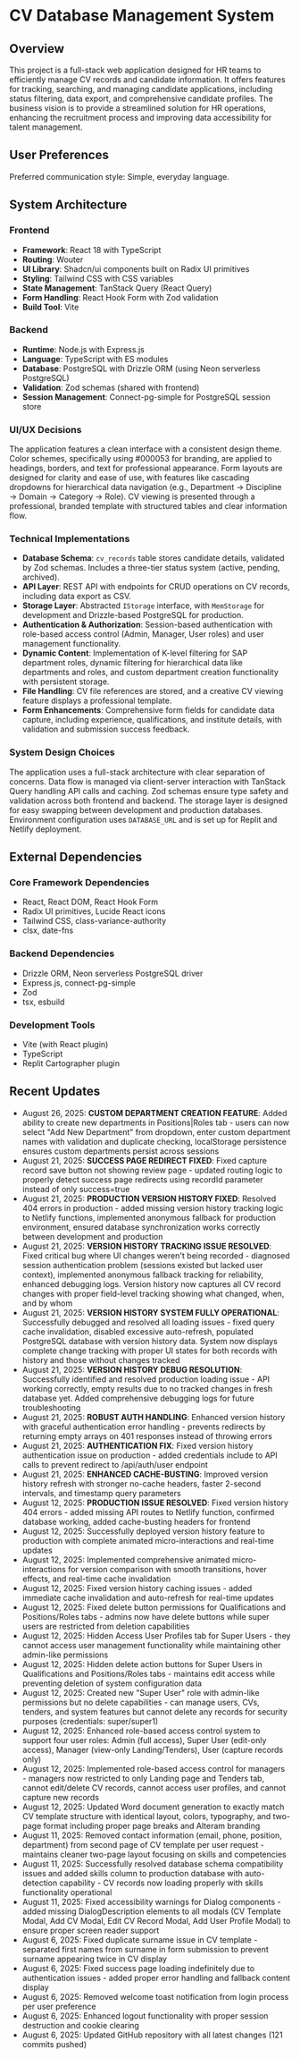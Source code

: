 # CV Database Management System

## Overview
This project is a full-stack web application designed for HR teams to efficiently manage CV records and candidate information. It offers features for tracking, searching, and managing candidate applications, including status filtering, data export, and comprehensive candidate profiles. The business vision is to provide a streamlined solution for HR operations, enhancing the recruitment process and improving data accessibility for talent management.

## User Preferences
Preferred communication style: Simple, everyday language.

## System Architecture

### Frontend
- **Framework**: React 18 with TypeScript
- **Routing**: Wouter
- **UI Library**: Shadcn/ui components built on Radix UI primitives
- **Styling**: Tailwind CSS with CSS variables
- **State Management**: TanStack Query (React Query)
- **Form Handling**: React Hook Form with Zod validation
- **Build Tool**: Vite

### Backend
- **Runtime**: Node.js with Express.js
- **Language**: TypeScript with ES modules
- **Database**: PostgreSQL with Drizzle ORM (using Neon serverless PostgreSQL)
- **Validation**: Zod schemas (shared with frontend)
- **Session Management**: Connect-pg-simple for PostgreSQL session store

### UI/UX Decisions
The application features a clean interface with a consistent design theme. Color schemes, specifically using #000053 for branding, are applied to headings, borders, and text for professional appearance. Form layouts are designed for clarity and ease of use, with features like cascading dropdowns for hierarchical data navigation (e.g., Department → Discipline → Domain → Category → Role). CV viewing is presented through a professional, branded template with structured tables and clear information flow.

### Technical Implementations
- **Database Schema**: `cv_records` table stores candidate details, validated by Zod schemas. Includes a three-tier status system (active, pending, archived).
- **API Layer**: REST API with endpoints for CRUD operations on CV records, including data export as CSV.
- **Storage Layer**: Abstracted `IStorage` interface, with `MemStorage` for development and Drizzle-based PostgreSQL for production.
- **Authentication & Authorization**: Session-based authentication with role-based access control (Admin, Manager, User roles) and user management functionality.
- **Dynamic Content**: Implementation of K-level filtering for SAP department roles, dynamic filtering for hierarchical data like departments and roles, and custom department creation functionality with persistent storage.
- **File Handling**: CV file references are stored, and a creative CV viewing feature displays a professional template.
- **Form Enhancements**: Comprehensive form fields for candidate data capture, including experience, qualifications, and institute details, with validation and submission success feedback.

### System Design Choices
The application uses a full-stack architecture with clear separation of concerns. Data flow is managed via client-server interaction with TanStack Query handling API calls and caching. Zod schemas ensure type safety and validation across both frontend and backend. The storage layer is designed for easy swapping between development and production databases. Environment configuration uses `DATABASE_URL` and is set up for Replit and Netlify deployment.

## External Dependencies

### Core Framework Dependencies
- React, React DOM, React Hook Form
- Radix UI primitives, Lucide React icons
- Tailwind CSS, class-variance-authority
- clsx, date-fns

### Backend Dependencies
- Drizzle ORM, Neon serverless PostgreSQL driver
- Express.js, connect-pg-simple
- Zod
- tsx, esbuild

### Development Tools
- Vite (with React plugin)
- TypeScript
- Replit Cartographer plugin

## Recent Updates
- August 26, 2025: **CUSTOM DEPARTMENT CREATION FEATURE**: Added ability to create new departments in Positions|Roles tab - users can now select "Add New Department" from dropdown, enter custom department names with validation and duplicate checking, localStorage persistence ensures custom departments persist across sessions
- August 21, 2025: **SUCCESS PAGE REDIRECT FIXED**: Fixed capture record save button not showing review page - updated routing logic to properly detect success page redirects using recordId parameter instead of only success=true
- August 21, 2025: **PRODUCTION VERSION HISTORY FIXED**: Resolved 404 errors in production - added missing version history tracking logic to Netlify functions, implemented anonymous fallback for production environment, ensured database synchronization works correctly between development and production
- August 21, 2025: **VERSION HISTORY TRACKING ISSUE RESOLVED**: Fixed critical bug where UI changes weren't being recorded - diagnosed session authentication problem (sessions existed but lacked user context), implemented anonymous fallback tracking for reliability, enhanced debugging logs. Version history now captures all CV record changes with proper field-level tracking showing what changed, when, and by whom
- August 21, 2025: **VERSION HISTORY SYSTEM FULLY OPERATIONAL**: Successfully debugged and resolved all loading issues - fixed query cache invalidation, disabled excessive auto-refresh, populated PostgreSQL database with version history data. System now displays complete change tracking with proper UI states for both records with history and those without changes tracked
- August 21, 2025: **VERSION HISTORY DEBUG RESOLUTION**: Successfully identified and resolved production loading issue - API working correctly, empty results due to no tracked changes in fresh database yet. Added comprehensive debugging logs for future troubleshooting
- August 21, 2025: **ROBUST AUTH HANDLING**: Enhanced version history with graceful authentication error handling - prevents redirects by returning empty arrays on 401 responses instead of throwing errors
- August 21, 2025: **AUTHENTICATION FIX**: Fixed version history authentication issue on production - added credentials include to API calls to prevent redirect to /api/auth/user endpoint
- August 21, 2025: **ENHANCED CACHE-BUSTING**: Improved version history refresh with stronger no-cache headers, faster 2-second intervals, and timestamp query parameters
- August 12, 2025: **PRODUCTION ISSUE RESOLVED**: Fixed version history 404 errors - added missing API routes to Netlify function, confirmed database working, added cache-busting headers for frontend
- August 12, 2025: Successfully deployed version history feature to production with complete animated micro-interactions and real-time updates
- August 12, 2025: Implemented comprehensive animated micro-interactions for version comparison with smooth transitions, hover effects, and real-time cache invalidation
- August 12, 2025: Fixed version history caching issues - added immediate cache invalidation and auto-refresh for real-time updates
- August 12, 2025: Fixed delete button permissions for Qualifications and Positions/Roles tabs - admins now have delete buttons while super users are restricted from deletion capabilities
- August 12, 2025: Hidden Access User Profiles tab for Super Users - they cannot access user management functionality while maintaining other admin-like permissions
- August 12, 2025: Hidden delete action buttons for Super Users in Qualifications and Positions/Roles tabs - maintains edit access while preventing deletion of system configuration data
- August 12, 2025: Created new "Super User" role with admin-like permissions but no delete capabilities - can manage users, CVs, tenders, and system features but cannot delete any records for security purposes (credentials: super/super1)
- August 12, 2025: Enhanced role-based access control system to support four user roles: Admin (full access), Super User (edit-only access), Manager (view-only Landing/Tenders), User (capture records only)
- August 12, 2025: Implemented role-based access control for managers - managers now restricted to only Landing page and Tenders tab, cannot edit/delete CV records, cannot access user profiles, and cannot capture new records
- August 12, 2025: Updated Word document generation to exactly match CV template structure with identical layout, colors, typography, and two-page format including proper page breaks and Alteram branding
- August 11, 2025: Removed contact information (email, phone, position, department) from second page of CV template per user request - maintains cleaner two-page layout focusing on skills and competencies
- August 11, 2025: Successfully resolved database schema compatibility issues and added skills column to production database with auto-detection capability - CV records now loading properly with skills functionality operational
- August 11, 2025: Fixed accessibility warnings for Dialog components - added missing DialogDescription elements to all modals (CV Template Modal, Add CV Modal, Edit CV Record Modal, Add User Profile Modal) to ensure proper screen reader support
- August 6, 2025: Fixed duplicate surname issue in CV template - separated first names from surname in form submission to prevent surname appearing twice in CV display
- August 6, 2025: Fixed success page loading indefinitely due to authentication issues - added proper error handling and fallback content display
- August 6, 2025: Removed welcome toast notification from login process per user preference
- August 6, 2025: Enhanced logout functionality with proper session destruction and cookie clearing
- August 6, 2025: Updated GitHub repository with all latest changes (121 commits pushed)